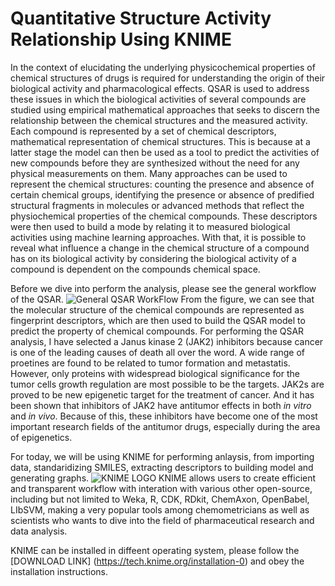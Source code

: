 # Quantitative Structure Activity Relationship Using KNIME

In the context of elucidating the underlying physicochemical properties of chemical structures of drugs is required for understanding the origin of their biological activity and pharmacological effects. QSAR is used to address these issues in which the biological activities of several compounds are studied using empirical mathematical approaches that seeks to discern the relationship between the chemical structures and the measured activity. Each compound is represented by a set of chemical descriptors, mathematical representation of chemical structures. This is because at a latter stage the model can then be used as a tool to predict the activities of new compounds before they are synthesized without the need for any physical measurements on them. Many approaches can be used to represent the chemical structures: counting the presence and absence of certain chemical groups, identifying the presence or absence of predified structural fragments in molecules or advanced methods that reflect the physiochemical properties of the chemical compounds. These descriptors were then used to build a mode by relating it to measured biological activities using machine learning approaches. With that, it is possible to reveal what influence a change in the chemical structure of a compound has on its biological activity by considering the biological activity of a compound is dependent on the compounds chemical space. 

Before we dive into perform the analysis, please see the general workflow of the QSAR. ![General QSAR WorkFlow](http://www.mdpi.com/molecules/molecules-21-00151/article_deploy/html/images/molecules-21-00151-g001-1024.png) From the figure, we can see that the molecular structure of the chemical compounds are represented as fingerprint descriptors, which are then used to build the QSAR model to predict the property of chemical compounds. For performing the QSAR analysis, I have selected a Janus kinase 2 (JAK2) inhibitors because cancer is one of the leading causes of death all over the word. A wide range of proetines are found to be related to tumor formation and metastatis. However, only proteins with widespread biological significance for the tumor cells growth regulation are most possible to be the targets. JAK2s are proved to be new epigenetic target for the treatment of cancer. And it has been shown that inhibitors of JAK2 have antitumor effects in both *in vitro* and *in vivo*. Because of this, these inhibitors have become one of the most important research fields of the antitumor drugs, especially during the area of epigenetics. 
 
For today, we will be using KNIME for performing anlaysis, from importing data, standaridizing SMILES, extracting descriptors to building model and generating graphs. ![KNIME LOGO](http://hortonworks.com/wp-content/uploads/2014/12/KNIME_Logo_5000x1303_transp.png) KNIME allows users to create efficient and transparent workflow with interation with various other open-source, including but not limited to Weka, R, CDK, RDkit, ChemAxon, OpenBabel, LIbSVM, making a very popular tools among chemometricians as well as scientists who wants to dive into the field of pharmaceutical research and data analysis.  

KNIME can be installed in diffeent operating system, please follow the [DOWNLOAD LINK] (https://tech.knime.org/installation-0) and obey the installation instructions. 
